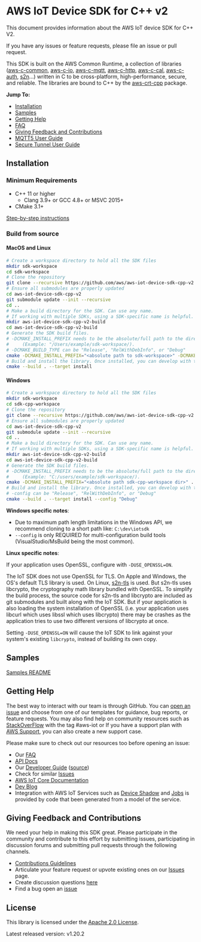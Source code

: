 # AWS IoT Device SDK for C++ v2

This document provides information about the AWS IoT device SDK for C++ V2.

If you have any issues or feature requests, please file an issue or pull request.

This SDK is built on the AWS Common Runtime, a collection of libraries
([aws-c-common](https://github.com/awslabs/aws-c-common),
[aws-c-io](https://github.com/awslabs/aws-c-io),
[aws-c-mqtt](https://github.com/awslabs/aws-c-mqtt),
[aws-c-http](https://github.com/awslabs/aws-c-http),
[aws-c-cal](https://github.com/awslabs/aws-c-cal),
[aws-c-auth](https://github.com/awslabs/aws-c-auth),
[s2n](https://github.com/awslabs/s2n)...) written in C to be
cross-platform, high-performance, secure, and reliable. The libraries are bound
to C++ by the [aws-crt-cpp](https://github.com/awslabs/aws-crt-cpp) package.

__Jump To:__

* [Installation](#Installation)
* [Samples](./samples)
* [Getting Help](#Getting-Help)
* [FAQ](./documents/FAQ.md)
* [Giving Feedback and Contributions](#Giving-Feedback-and-Contributions)
* [MQTT5 User Guide](./documents/MQTT5_Userguide.md)
* [Secure Tunnel User Guide](./documents/Secure_Tunnel_Userguide.md)


## Installation

### Minimum Requirements
* C++ 11 or higher
    * Clang 3.9+ or GCC 4.8+ or MSVC 2015+
* CMake 3.1+

[Step-by-step instructions](./documents/PREREQUISITES.md)


### Build from source

#### MacOS and Linux

``` sh
# Create a workspace directory to hold all the SDK files
mkdir sdk-workspace
cd sdk-workspace
# Clone the repository
git clone --recursive https://github.com/aws/aws-iot-device-sdk-cpp-v2.git
# Ensure all submodules are properly updated
cd aws-iot-device-sdk-cpp-v2
git submodule update --init --recursive
cd ..
# Make a build directory for the SDK. Can use any name.
# If working with multiple SDKs, using a SDK-specific name is helpful.
mkdir aws-iot-device-sdk-cpp-v2-build
cd aws-iot-device-sdk-cpp-v2-build
# Generate the SDK build files.
# -DCMAKE_INSTALL_PREFIX needs to be the absolute/full path to the directory.
#     (Example: "/Users/example/sdk-workspace/).
# -DCMAKE_BUILD_TYPE can be "Release", "RelWithDebInfo", or "Debug"
cmake -DCMAKE_INSTALL_PREFIX="<absolute path to sdk-workspace>" -DCMAKE_BUILD_TYPE="Debug" ../aws-iot-device-sdk-cpp-v2
# Build and install the library. Once installed, you can develop with the SDK and run the samples
cmake --build . --target install
```

#### Windows

``` sh
# Create a workspace directory to hold all the SDK files
mkdir sdk-workspace
cd sdk-cpp-workspace
# Clone the repository
git clone --recursive https://github.com/aws/aws-iot-device-sdk-cpp-v2.git
# Ensure all submodules are properly updated
cd aws-iot-device-sdk-cpp-v2
git submodule update --init --recursive
cd ..
# Make a build directory for the SDK. Can use any name.
# If working with multiple SDKs, using a SDK-specific name is helpful.
mkdir aws-iot-device-sdk-cpp-v2-build
cd aws-iot-device-sdk-cpp-v2-build
# Generate the SDK build files.
# -DCMAKE_INSTALL_PREFIX needs to be the absolute/full path to the directory.
#     (Example: "C:/users/example/sdk-workspace/).
cmake -DCMAKE_INSTALL_PREFIX="<absolute path sdk-cpp-workspace dir>" ../aws-iot-device-sdk-cpp-v2
# Build and install the library. Once installed, you can develop with the SDK and run the samples
# -config can be "Release", "RelWithDebInfo", or "Debug"
cmake --build . --target install --config "Debug"
```

**Windows specific notes**:
* Due to maximum path length limitations in the Windows API, we recommend cloning to a short path like: `C:\dev\iotsdk`
* `--config` is only REQUIRED for multi-configuration build tools (VisualStudio/MsBuild being the most common).

**Linux specific notes**:

If your application uses OpenSSL, configure with `-DUSE_OPENSSL=ON`.

The IoT SDK does not use OpenSSL for TLS.
On Apple and Windows, the OS's default TLS library is used.
On Linux, [s2n-tls](https://github.com/aws/s2n-tls) is used.
But s2n-tls uses libcrypto, the cryptography math library bundled with OpenSSL.
To simplify the build process, the source code for s2n-tls and libcrypto are
included as git submodules and built along with the IoT SDK.
But if your application is also loading the system installation of OpenSSL
(i.e. your application uses libcurl which uses libssl which uses libcrypto)
there may be crashes as the application tries to use two different versions of libcrypto at once.

Setting `-DUSE_OPENSSL=ON` will cause the IoT SDK to link against your system's
existing `libcrypto`, instead of building its own copy.

## Samples

[Samples README](./samples)

## Getting Help

The best way to interact with our team is through GitHub. You can [open an issue](https://github.com/aws/aws-iot-device-sdk-cpp-v2/issues) and choose from one of our templates for guidance, bug reports, or feature requests. You may also find help on community resources such as [StackOverFlow](https://stackoverflow.com/questions/tagged/aws-iot) with the tag #aws-iot or If you have a support plan with [AWS Support](https://aws.amazon.com/premiumsupport/), you can also create a new support case.

Please make sure to check out our resources too before opening an issue:

* Our [FAQ](./documents/FAQ.md)
* [API Docs](https://aws.github.io/aws-iot-device-sdk-cpp-v2/)
* Our [Developer Guide](https://docs.aws.amazon.com/iot/latest/developerguide/what-is-aws-iot.html) ([source](https://github.com/awsdocs/aws-iot-docs))
* Check for similar [Issues](https://github.com/aws/aws-iot-device-sdk-cpp-v2/issues)
* [AWS IoT Core Documentation](https://docs.aws.amazon.com/iot/)
* [Dev Blog](https://aws.amazon.com/blogs/?awsf.blog-master-iot=category-internet-of-things%23amazon-freertos%7Ccategory-internet-of-things%23aws-greengrass%7Ccategory-internet-of-things%23aws-iot-analytics%7Ccategory-internet-of-things%23aws-iot-button%7Ccategory-internet-of-things%23aws-iot-device-defender%7Ccategory-internet-of-things%23aws-iot-device-management%7Ccategory-internet-of-things%23aws-iot-platform)
* Integration with AWS IoT Services such as
[Device Shadow](https://docs.aws.amazon.com/iot/latest/developerguide/iot-device-shadows.html)
and [Jobs](https://docs.aws.amazon.com/iot/latest/developerguide/iot-jobs.html)
is provided by code that been generated from a model of the service.

## Giving Feedback and Contributions

We need your help in making this SDK great. Please participate in the community and contribute to this effort by submitting issues, participating in discussion forums and submitting pull requests through the following channels.

* [Contributions Guidelines](./documents/CONTRIBUTING.md)
* Articulate your feature request or upvote existing ones on our [Issues](https://github.com/aws/aws-iot-device-sdk-cpp-v2/issues?q=is%3Aissue+is%3Aopen+label%3Afeature-request) page.
* Create discussion questions [here](https://github.com/aws/aws-iot-device-sdk-cpp-v2/discussions)
* Find a bug open an [issue](https://github.com/aws/aws-iot-device-sdk-cpp-v2/issues)

## License

This library is licensed under the [Apache 2.0 License](./documents/LICENSE).

Latest released version: v1.20.2
